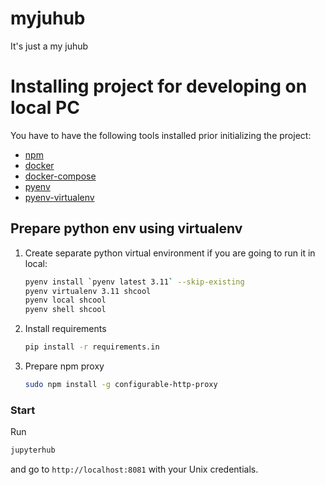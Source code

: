 # myjuhub

It's just a my juhub

# Installing project for developing on local PC

You have to have the following tools installed prior initializing the project:

- [npm](https://software.manjaro.org/package/npm)
- [docker](https://docs.docker.com/engine/installation/)
- [docker-compose](https://docs.docker.com/compose/install/)
- [pyenv](https://github.com/pyenv/pyenv)
- [pyenv-virtualenv](https://github.com/pyenv/pyenv-virtualenv)

## Prepare python env using virtualenv

1. Create separate python virtual environment if you are going to run it in
   local:

   ```bash
   pyenv install `pyenv latest 3.11` --skip-existing
   pyenv virtualenv 3.11 shcool
   pyenv local shcool
   pyenv shell shcool
   ```
2. Install requirements

   ```bash
   pip install -r requirements.in
   ```
3. Prepare npm proxy

   ```bash
   sudo npm install -g configurable-http-proxy
   ```

### Start

Run

```bash
jupyterhub
```

and go to `http://localhost:8081` with your Unix credentials.
